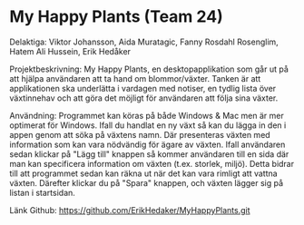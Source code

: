 # My Happy Plants (Team 24)

Delaktiga:
Viktor Johansson,
Aida Muratagic,
Fanny Rosdahl Rosenglim,
Hatem Ali Hussein,
Erik Hedåker

Projektbeskrivning:
My Happy Plants, en desktopapplikation som går ut på att hjälpa användaren att ta hand om blommor/växter.
Tanken är att applikationen ska underlätta i vardagen med notiser, en tydlig lista över växtinnehav
och att göra det möjligt för användaren att följa sina växter.

Användning: Programmet kan köras på både Windows & Mac men är mer optimerat för Windows. Ifall du handlat en ny växt
så kan du lägga in den i appen genom att söka på växtens namn. Där presenteras växten med information som kan vara nödvändig
för ägare av växten. Ifall användaren sedan klickar på "Lägg till" knappen så kommer användaren till en
sida där man kan specificera information om växten (t.ex. storlek, miljö). Detta bidrar till att programmet sedan kan räkna ut när
det kan vara rimligt att vattna växten. Därefter klickar du på "Spara" knappen, och växten lägger sig på listan i startsidan.

Länk Github: https://github.com/ErikHedaker/MyHappyPlants.git
